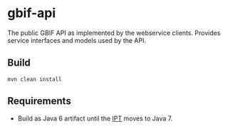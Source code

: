 # gbif-api

The public GBIF API as implemented by the webservice clients. Provides service interfaces and models used by the API.

## Build
```
mvn clean install
```

## Requirements
 * Build as Java 6 artifact until the [IPT](https://github.com/gbif/ipt) moves to Java 7.
